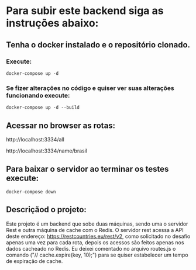 # Para subir este backend siga as instruções abaixo:

## Tenha o docker instalado e o repositório clonado.

### Execute:
```
docker-compose up -d
```

### Se fizer alterações no código e quiser ver suas alterações funcionando execute:
```
docker-compose up -d --build
```

## Acessar no browser as rotas:

http://localhost:3334/all

http://localhost:3334/name/brasil


## Para baixar o servidor ao terminar os testes execute:
```
docker-compose down
```

## Descriçãod o projeto:

Este projeto é um backend que sobe duas máquinas, sendo uma o servidor Rest e outra máquina de cache com o Redis.
O servidor rest acessa a API deste endereço: https://restcountries.eu/rest/v2, como solicitado no desafio apenas uma vez para cada rota, depois os acessos são feitos apenas nos dados cacheado no Redis.
Eu deixei comentado no arquivo routes.js o comando ("// cache.expire(key, 10);") para se quiser estabelecer um tempo de expiração de cache.


